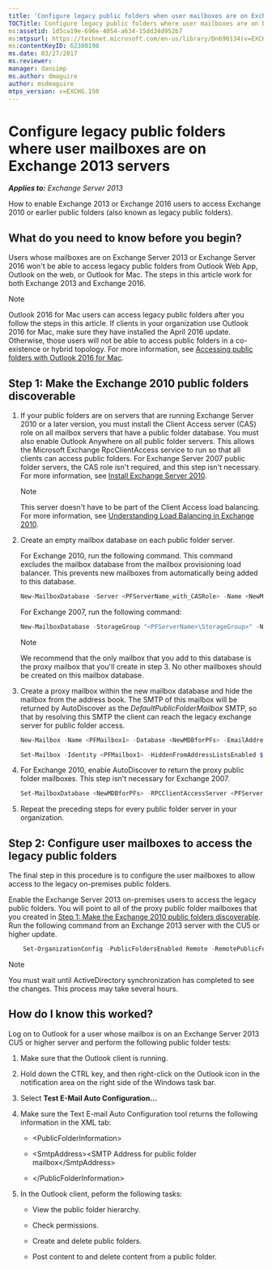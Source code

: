 ```yaml
---
title: 'Configure legacy public folders when user mailboxes are on Exchange 2013 servers'
TOCTitle: Configure legacy public folders where user mailboxes are on Exchange 2013 servers
ms:assetid: 1d5ca19e-696e-4054-a634-15dd34d952b7
ms:mtpsurl: https://technet.microsoft.com/en-us/library/Dn690134(v=EXCHG.150)
ms:contentKeyID: 62380198
ms.date: 03/27/2017
ms.reviewer: 
manager: dansimp
ms.author: dmaguire
author: msdmaguire
mtps_version: v=EXCHG.150
---
```


# Configure legacy public folders where user mailboxes are on Exchange 2013 servers

_**Applies to:** Exchange Server 2013_

How to enable Exchange 2013 or Exchange 2016 users to access Exchange 2010 or earlier public folders (also known as legacy public folders).

## What do you need to know before you begin?

Users whose mailboxes are on Exchange Server 2013 or Exchange Server 2016 won't be able to access legacy public folders from Outlook Web App, Outlook on the web, or Outlook for Mac. The steps in this article work for both Exchange 2013 and Exchange 2016.

> [!NOTE]
> Outlook 2016 for Mac users can access legacy public folders after you follow the steps in this article. If clients in your organization use Outlook 2016 for Mac, make sure they have installed the April 2016 update. Otherwise, those users will not be able to access public folders in a co-existence or hybrid topology. For more information, see <A href="https://docs.microsoft.com/en-us/exchange/collaboration-exo/public-folders/access-public-folders-with-outlook-2016-for-mac">Accessing public folders with Outlook 2016 for Mac</A>.

## Step 1: Make the Exchange 2010 public folders discoverable

1. If your public folders are on servers that are running Exchange Server 2010 or a later version, you must install the Client Access server (CAS) role on all mailbox servers that have a public folder database. You must also enable Outlook Anywhere on all public folder servers. This allows the Microsoft Exchange RpcClientAccess service to run so that all clients can access public folders. For Exchange Server 2007 public folder servers, the CAS role isn't required, and this step isn't necessary. For more information, see [Install Exchange Server 2010](install-exchange-2013-using-the-setup-wizard-exchange-2013-help.md).

    > [!NOTE]
    > This server doesn't have to be part of the Client Access load balancing. For more information, see <A href="https://technet.microsoft.com/en-us/library/ff625247(v=exchg.141).aspx">Understanding Load Balancing in Exchange 2010</A>.

2. Create an empty mailbox database on each public folder server.

    For Exchange 2010, run the following command. This command excludes the mailbox database from the mailbox provisioning load balancer. This prevents new mailboxes from automatically being added to this database.

    ```powershell
    New-MailboxDatabase -Server <PFServerName_with_CASRole> -Name <NewMDBforPFs> -IsExcludedFromProvisioning $true
    ```

    For Exchange 2007, run the following command:

    ```powershell
    New-MailboxDatabase -StorageGroup "<PFServerName>\StorageGroup>" -Name <NewMDBforPFs>
    ```

    > [!NOTE]
    > We recommend that the only mailbox that you add to this database is the proxy mailbox that you'll create in step&nbsp;3. No other mailboxes should be created on this mailbox database.

3. Create a proxy mailbox within the new mailbox database and hide the mailbox from the address book. The SMTP of this mailbox will be returned by AutoDiscover as the *DefaultPublicFolderMailbox* SMTP, so that by resolving this SMTP the client can reach the legacy exchange server for public folder access.

    ```powershell
    New-Mailbox -Name <PFMailbox1> -Database <NewMDBforPFs> -EmailAddresses <email address> -UserPrincipalName <user principal name> -Password <password>
    ```

    ```powershell
    Set-Mailbox -Identity <PFMailbox1> -HiddenFromAddressListsEnabled $true
    ```

4. For Exchange 2010, enable AutoDiscover to return the proxy public folder mailboxes. This step isn't necessary for Exchange 2007.

    ```powershell
    Set-MailboxDatabase <NewMDBforPFs> -RPCClientAccessServer <PFServerName_with_CASRole>
    ```

5. Repeat the preceding steps for every public folder server in your organization.

## Step 2: Configure user mailboxes to access the legacy public folders

The final step in this procedure is to configure the user mailboxes to allow access to the legacy on-premises public folders.

Enable the Exchange Server 2013 on-premises users to access the legacy public folders. You will point to all of the proxy public folder mailboxes that you created in [Step 1: Make the Exchange 2010 public folders discoverable](https://docs.microsoft.com/en-us/exchange/collaboration-exo/public-folders/set-up-legacy-hybrid-public-folders). Run the following command from an Exchange 2013 server with the CU5 or higher update.

```powershell
    Set-OrganizationConfig -PublicFoldersEnabled Remote -RemotePublicFolderMailboxes ProxyMailbox1,ProxyMailbox2,ProxyMailbox3
```

> [!NOTE]
> You must wait until ActiveDirectory synchronization has completed to see the changes. This process may take several hours.

## How do I know this worked?

Log on to Outlook for a user whose mailbox is on an Exchange Server 2013 CU5 or higher server and perform the following public folder tests:

1. Make sure that the Outlook client is running.

2. Hold down the CTRL key, and then right-click on the Outlook icon in the notification area on the right side of the Windows task bar.

3. Select **Test E-Mail Auto Configuration...**

4. Make sure the Text E-mail Auto Configuration tool returns the following information in the XML tab:

      - \<PublicFolderInformation\>

      - \<SmtpAddress\>\<SMTP Address for public folder mailbox\</SmtpAddress\>

      - \</PublicFolderInformation\>

5. In the Outlook client, peform the following tasks:

      - View the public folder hierarchy.

      - Check permissions.

      - Create and delete public folders.

      - Post content to and delete content from a public folder.
